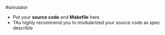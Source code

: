 #simulator

- Put your __source code__ and __Makefile__ here
- TAs highly recommend you to modularized your source code as spec describle